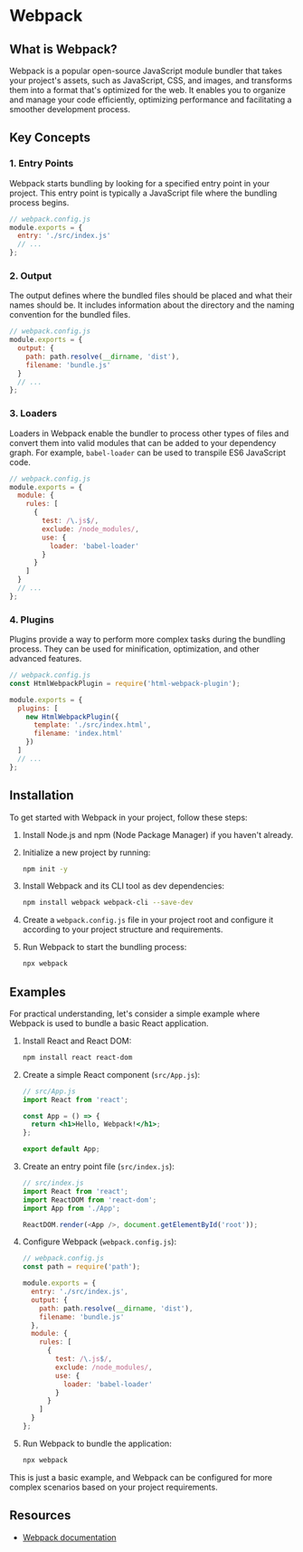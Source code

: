 # Webpack

## What is Webpack?

Webpack is a popular open-source JavaScript module bundler that takes your project's assets, such as JavaScript, CSS, and images, and transforms them into a format that's optimized for the web. It enables you to organize and manage your code efficiently, optimizing performance and facilitating a smoother development process.

## Key Concepts

### 1. Entry Points

Webpack starts bundling by looking for a specified entry point in your project. This entry point is typically a JavaScript file where the bundling process begins.

```javascript
// webpack.config.js
module.exports = {
  entry: './src/index.js'
  // ...
};
```

### 2. Output

The output defines where the bundled files should be placed and what their names should be. It includes information about the directory and the naming convention for the bundled files.

```javascript
// webpack.config.js
module.exports = {
  output: {
    path: path.resolve(__dirname, 'dist'),
    filename: 'bundle.js'
  }
  // ...
};
```

### 3. Loaders

Loaders in Webpack enable the bundler to process other types of files and convert them into valid modules that can be added to your dependency graph. For example, `babel-loader` can be used to transpile ES6 JavaScript code.

```javascript
// webpack.config.js
module.exports = {
  module: {
    rules: [
      {
        test: /\.js$/,
        exclude: /node_modules/,
        use: {
          loader: 'babel-loader'
        }
      }
    ]
  }
  // ...
};
```

### 4. Plugins

Plugins provide a way to perform more complex tasks during the bundling process. They can be used for minification, optimization, and other advanced features.

```javascript
// webpack.config.js
const HtmlWebpackPlugin = require('html-webpack-plugin');

module.exports = {
  plugins: [
    new HtmlWebpackPlugin({
      template: './src/index.html',
      filename: 'index.html'
    })
  ]
  // ...
};
```

## Installation

To get started with Webpack in your project, follow these steps:

1. Install Node.js and npm (Node Package Manager) if you haven't already.

2. Initialize a new project by running:

   ```bash
   npm init -y
   ```

3. Install Webpack and its CLI tool as dev dependencies:

   ```bash
   npm install webpack webpack-cli --save-dev
   ```

4. Create a `webpack.config.js` file in your project root and configure it according to your project structure and requirements.

5. Run Webpack to start the bundling process:

   ```bash
   npx webpack
   ```

## Examples

For practical understanding, let's consider a simple example where Webpack is used to bundle a basic React application.

1. Install React and React DOM:

   ```bash
   npm install react react-dom
   ```

2. Create a simple React component (`src/App.js`):

   ```jsx
   // src/App.js
   import React from 'react';

   const App = () => {
     return <h1>Hello, Webpack!</h1>;
   };

   export default App;
   ```

3. Create an entry point file (`src/index.js`):

   ```javascript
   // src/index.js
   import React from 'react';
   import ReactDOM from 'react-dom';
   import App from './App';

   ReactDOM.render(<App />, document.getElementById('root'));
   ```

4. Configure Webpack (`webpack.config.js`):

   ```javascript
   // webpack.config.js
   const path = require('path');

   module.exports = {
     entry: './src/index.js',
     output: {
       path: path.resolve(__dirname, 'dist'),
       filename: 'bundle.js'
     },
     module: {
       rules: [
         {
           test: /\.js$/,
           exclude: /node_modules/,
           use: {
             loader: 'babel-loader'
           }
         }
       ]
     }
   };
   ```

5. Run Webpack to bundle the application:

   ```bash
   npx webpack
   ```

This is just a basic example, and Webpack can be configured for more complex scenarios based on your project requirements.

## Resources

- [Webpack documentation](https://webpack.js.org/)
